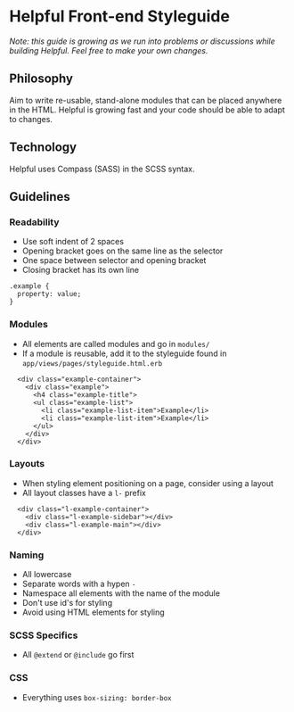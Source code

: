 # Helpful Front-end Styleguide

*Note: this guide is growing as we run into problems or discussions while building Helpful. Feel free to make your own changes.*

## Philosophy
Aim to write re-usable, stand-alone modules that can be placed anywhere in the HTML. Helpful is growing fast and your code should be able to adapt to changes.

## Technology
Helpful uses Compass (SASS) in the SCSS syntax.

## Guidelines

### Readability
* Use soft indent of 2 spaces
* Opening bracket goes on the same line as the selector
* One space between selector and opening bracket
* Closing bracket has its own line

```
.example {
  property: value;
}
```

### Modules
* All elements are called modules and go in `modules/`
* If a module is reusable, add it to the styleguide found in `app/views/pages/styleguide.html.erb`


```
  <div class="example-container">
    <div class="example">
      <h4 class="example-title">
      <ul class="example-list">
        <li class="example-list-item">Example</li>
        <li class="example-list-item">Example</li>
      </ul>
    </div>
  </div>
```

### Layouts
* When styling element positioning on a page, consider using a layout
* All layout classes have a `l-` prefix

```
  <div class="l-example-container">
    <div class="l-example-sidebar"></div>
    <div class="l-example-main"></div>
  </div>
```

### Naming
* All lowercase
* Separate words with a hypen `-`
* Namespace all elements with the name of the module
* Don't use id's for styling
* Avoid using HTML elements for styling

### SCSS Specifics
* All `@extend` or `@include` go first

### CSS
* Everything uses `box-sizing: border-box`

